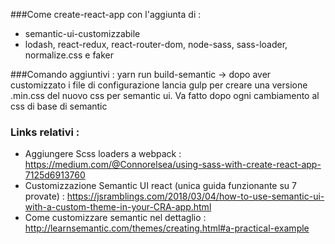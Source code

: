 ###Come create-react-app con l'aggiunta di :

- semantic-ui-customizzabile
- lodash, react-redux, react-router-dom, node-sass, sass-loader, normalize.css e faker

###Comando aggiuntivi :
yarn run build-semantic -> dopo aver customizzato i file di configurazione lancia gulp
per creare una versione .min.css del nuovo css per semantic ui. Va fatto dopo ogni cambiamento
al css di base di semantic

### Links relativi :
- Aggiungere Scss loaders a webpack : https://medium.com/@Connorelsea/using-sass-with-create-react-app-7125d6913760
- Customizzazione Semantic UI react (unica guida funzionante su 7 provate) : https://jsramblings.com/2018/03/04/how-to-use-semantic-ui-with-a-custom-theme-in-your-CRA-app.html
- Come customizzare semantic nel dettaglio : http://learnsemantic.com/themes/creating.html#a-practical-example
